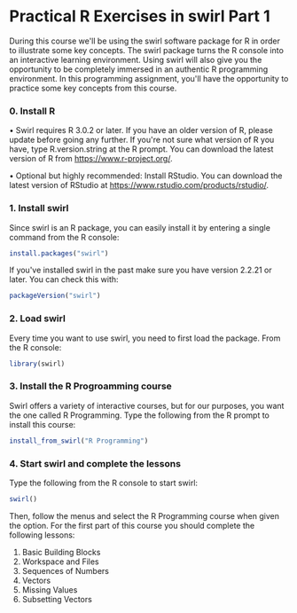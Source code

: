 # Practical R Exercises in swirl Part 1
During this course we'll be using the swirl software package for R in order to illustrate some key concepts. The swirl package turns the R console into an interactive learning environment. Using swirl will also give you the opportunity to be completely immersed in an authentic R programming environment. In this programming assignment, you'll have the opportunity to practice some key concepts from this course.

### 0. Install R
• Swirl requires R 3.0.2 or later. If you have an older version of R, please update before going any further. If you're not sure what version of R you have, type R.version.string at the R prompt. You can download the latest version of R from https://www.r-project.org/.   

• Optional but highly recommended: Install RStudio. You can download the latest version of RStudio at https://www.rstudio.com/products/rstudio/.

### 1. Install swirl
Since swirl is an R package, you can easily install it by entering a single command from the R console:
```r
install.packages("swirl")
```
If you've installed swirl in the past make sure you have version 2.2.21 or later. You can check this with:
```r
packageVersion("swirl")
```
### 2. Load swirl
Every time you want to use swirl, you need to first load the package. From the R console:
```r
library(swirl)
```
### 3. Install the R Progroamming course
Swirl offers a variety of interactive courses, but for our purposes, you want the one called R Programming. Type the following from the R prompt to install this course:
```r
install_from_swirl("R Programming")
```
### 4. Start swirl and complete the lessons
Type the following from the R console to start swirl:
```r
swirl()
```

Then, follow the menus and select the R Programming course when given the option. For the first part of this course you should complete the following lessons:

1. Basic Building Blocks
2. Workspace and Files
3. Sequences of Numbers
4. Vectors
5. Missing Values
6. Subsetting Vectors
